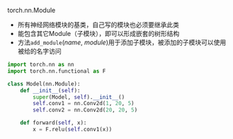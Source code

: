 
torch.nn.Module

- 所有神经网络模块的基类，自己写的模块也必须要继承此类
- 能包含其它Module（子模块），即可以形成嵌套的树形结构
- 方法`add_module`(*name*, *module*)用于添加子模块，被添加的子模块可以使用被给的名字访问



```python
import torch.nn as nn
import torch.nn.functional as F

class Model(nn.Module):
    def __init__(self):
        super(Model, self).__init__()
        self.conv1 = nn.Conv2d(1, 20, 5)
        self.conv2 = nn.Conv2d(20, 20, 5)

    def forward(self, x):
        x = F.relu(self.conv1(x))
 
```